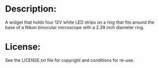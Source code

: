 # Description:

  A widget that holds four 12V white LED strips on a ring
  that fits around the base of a Nikon binocular microscope
  with a 2.39 inch diameter ring.

# License:
See the LICENSE.txt file for copyright and conditions for re-use.